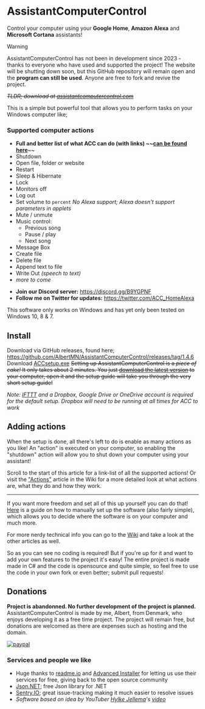 # AssistantComputerControl
Control your computer using your **Google Home**, **Amazon Alexa** and **Microsoft Cortana** assistants!

> [!WARNING]
> AssistantComputerControl has not been in development since 2023 - thanks to everyone who have used and supported the project! The website will be shutting down soon, but this GitHub repository will remain open and the **program can still be used**. Anyone are free to fork and revive the project.

~~_TLDR; download at [assistantcomputercontrol.com](https://assistantcomputercontrol.com/)_~~

This is a simple but powerful tool that allows you to perform tasks on your Windows computer like;
### Supported computer actions
* **Full and better list of what ACC can do (with links) ~~[can be found here](https://assistantcomputercontrol.com/#what-can-it-do)**~~
* Shutdown
* Open file, folder or website
* Restart
* Sleep & Hibernate
* Lock
* Monitors off
* Log out
* Set volume to `percent` _No Alexa support; Alexa doesn't support parameters in applets_
* Mute / unmute
* Music control:
  * Previous song
  * Pause / play
  * Next song
* Message Box
* Create file
* Delete file
* Append text to file
* Write Out _(speech to text)_
* _more to come_

- **Join our Discord server:** https://discord.gg/B9YGPNF
- **Follow me on Twitter for updates:** https://twitter.com/ACC_HomeAlexa

This software only works on Windows and has yet only been tested on Windows 10, 8 & 7.

## Install
Download via GitHub releases, found here; https://github.com/AlbertMN/AssistantComputerControl/releases/tag/1.4.6
Download [ACCsetup.exe](https://github.com/AlbertMN/AssistantComputerControl/releases/download/1.4.6/ACCsetup.exe)
~~Setting up AssistantComputerControl is a _piece of cake!_ It only takes about 2 minutes. You just [download the latest version](https://assistantcomputercontrol.com/) to your computer, open it and the setup guide will take you through the very short setup guide!~~

_Note: [IFTTT](https://ifttt.com/) and a Dropbox, Google Drive or OneDrive account is required for the default setup. Dropbox will need to be running at all times for ACC to work_

## Adding actions
When the setup is done, all there's left to do is enable as many actions as you like! An "action" is executed on your computer, so enabling the "shutdown" action will allow you to shut down your computer using your assistant!

Scroll to the start of this article for a link-list of all the supported actions!
Or visit the ["Actions"](https://acc.readme.io/docs/actions) article in the Wiki for a more detailed look at what actions are, what they do and how they work.

---

If you want more freedom and set all of this up yourself you can do that! [Here](hhttps://acc.readme.io/docs/application-advanced-settings-expert-setup) is a guide on how to manually set up the software (also fairly simple), which allows you to decide where the software is on your computer and much more.

For more nerdy technical info you can go to the [Wiki](https://acc.readme.io/docs/) and take a look at the other articles as well.

So as you can see no coding is required! But if you're up for it and want to add your own features to the project it's easy! The entire project is made made in C# and the code is opensource and quite simple, so feel free to use the code in your own fork or even better; submit pull requests!

## Donations
**Project is abandonned. No further development of the project is planned.**
AssistantComputerControl is made by me, Albert, from Denmark, who enjoys developing it as a free time project. The project will remain free, but donations are welcomed as there are expenses such as hosting and the domain.

[![paypal](https://www.paypalobjects.com/en_US/i/btn/btn_donateCC_LG.gif)](https://www.paypal.me/albermn)

### Services and people we like
* Huge thanks to [readme.io](https://readme.io/) and [Advanced Installer](https://www.advancedinstaller.com/) for letting us use their services for free, giving back to the open source community
* [Json.NET](https://www.newtonsoft.com/json); free Json library for .NET
* [Sentry.IO](https://sentry.io/welcome/); great issue-tracking making it much easier to resolve issues
* _Software based on idea by YouTuber [Hylke Jellema](https://www.youtube.com/user/hylke101)'s [video](https://www.youtube.com/watch?v=gOt1IyEAIxA)_
